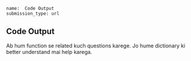 ```ngMeta
name:  Code Output  
submission_type: url
```

## Code Output 

Ab hum function se related kuch questions karege. Jo hume dictionary ki better understand mai help karega.





